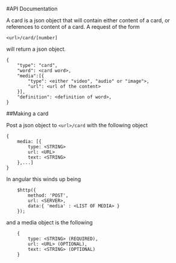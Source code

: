 #API Documentation

A card is a json object that will contain either content of a card, or
references to content of a card. A request of the form

    <url>/card/[number]

will return a json object.

    {
        "type": "card",
        "word": <card word>,
        "media":[{
            "type": <either "video", "audio" or "image">,
            "url": <url of the content>
        }],
        "definition": <definition of word>,
    }



##Making a card

Post a json object to `<url>/card` with the following object

```
{
    media: [{
        type: <STRING>
        url: <URL>
        text: <STRING>
    },...]
}
```

In angular this winds up being

```
    $http({
        method: 'POST',
        url: <SERVER>,
        data:{ 'media' : <LIST OF MEDIA> }
    });
```

and a media object is the following

```
    {
        type: <STRING> (REQUIRED),
        url: <URL> (OPTIONAL),
        text: <STRING> (OPTIONAL)
    }
```
